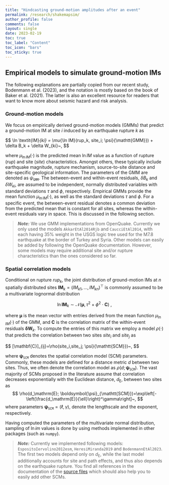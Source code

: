```yaml
---
title: "Hindcasting ground-motion amplitudes after an event"
permalink: /research/shakemapsim/
author_profile: false
comments: false
layout: single
date: 2023-02-19
toc: true
toc_label: "Content"
toc_icon: "bars"  
toc_sticky: true 
---
```


## Empirical models to simulate ground-motion IMs 

The following explanations are partially copied from our recent study, Bodenmann et al. (2023), and the notation is mostly based on the book of Baker et al. (2021). The latter is also an excellent resource for readers that want to know more about seismic hazard and risk analysis.

### Ground-motion models

We focus on empirically derived ground-motion models (GMMs) that predict a ground-motion IM at site $i$ induced by an earthquake rupture $k$ as

$$ \ln \textit{IM}_{ki} = \mu_{\ln IM}(rup_k, site_i; \psi}{\mathtt{GMM}}) + \delta B_k + \delta W_{ki}~, $$

where $\mu_{\ln \textit{IM}}(\cdot)$ is the predicted mean $\ln {\textit{IM}}$ value as a function of rupture ($rup$) and site ($site$) characteristics. Amongst others, these typically include earthquake magnitude, rupture mechanism, source-to-site distance and site-specific geological information. The parameters of the GMM are denoted as $\psi_{\mathtt{GMM}}$. The between-event and within-event residuals, $\delta B_k$ and $\delta W_{ki}$, are assumed to be independent, normally distributed variables with standard deviations $\tau$ and $\phi$, respectively. Empirical GMMs provide the mean function $\mu_{\ln \textit{IM}}(\cdot)$, as well as the standard deviations $\tau$ and $\phi$. For a specific event, the between-event residual denotes a common deviation from the predicted mean that is constant for all sites, whereas the within-event residuals vary in space. This is discussed in the following section. 

> **_Note:_** We use GMM implementations from OpenQuake. Currently we only used the models `AkkarEtAl2014Rjb` and `CaucciEtAl2014`, with each having 35% weight in the USGS logic tree used for the M7.8 earthquake at the border of Turkey and Syria. Other models can easily be added by following the OpenQuake documentation. However, some models may require additional site and/or rupture characteristics than the ones considered so far.

### Spatial correlation models

Conditional on rupture $rup_k$, the joint distribution of ground-motion IMs at $n$ spatially distributed sites $\mathbf{IM}_k=(\textit{IM}_{k1},\ldots,\textit{IM}_{kn})^\top$ is commonly assumed to be a multivariate lognormal distribution 

$$ \ln{\mathbf{IM}_k} \sim \mathcal{N}(\boldsymbol{\mu},\tau^2 + \phi^2 \cdot \mathbf{C} )~, $$

where $\boldsymbol{\mu}$ is the mean vector with entries derived from the mean function $\mu_{\ln \textit{IM}}(\cdot)$ of the GMM, and $\mathbf{C}$ is the correlation matrix of the within-event residuals $\boldsymbol{\delta} \mathbf{W}_{k}$. To compute the entries of this matrix we employ a model $\rho(\cdot)$ that predicts the correlation between two sites $site_i$ and $site_j$ as 

$$ [\mathbf{C}]_{ij}=\rho(site_i,site_j; \psi}{\mathtt{SCM}})~, $$

where $\boldsymbol{\psi}_{\mathtt{SCM}}$ denotes the spatial correlation model (SCM) parameters. Commonly, these models are defined for a distance metric $d$ between two sites. Thus, we often denote the correlation model as $\rho(d; \boldsymbol{\psi}_{\mathtt{SCM}})$. The vast majority of SCMs proposed in the literature assume that correlation decreases exponentially with the Euclidean distance, $d_\mathrm{E}$, between two sites as
$$
\rho(d_\mathrm{E}; \boldsymbol{\psi}_{\mathtt{SCM}})=\exp\left[- \left(\frac{d_\mathrm{E}}{\ell}\right)^\gamma\right]~,
$$
where parameters $\boldsymbol{\psi}_{\mathtt{SCM}}=(\ell,\gamma)$, denote the lengthscale and the exponent, respectively. 

Having computed the parameters of the multivariate normal distribution, sampling of $\ln im$ values is done by using methods implemented in other packages (such as `numpy`). 

> **_Note:_** Currently we implemented following models: `EspositoIervolino2012esm`, `HeresiMiranda2019` and `BodenmannEtAl2023`. The first two models depend only on $d_\mathrm{E}$, while the last model additionally accounts for site and path effects, and thus also depends on the earthquake rupture. You find all references in the documentation of the [source files](modules/spatialcorrelation.py) which should also help you to easily add other SCMs.
